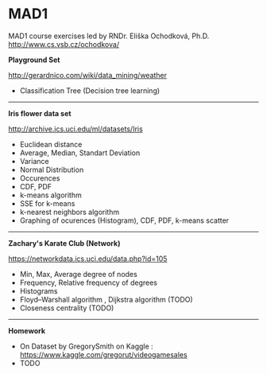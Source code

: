 # MAD1
MAD1 course exercises led by RNDr. Eliška Ochodková, Ph.D. http://www.cs.vsb.cz/ochodkova/

**Playground Set**

http://gerardnico.com/wiki/data_mining/weather

+ Classification Tree (Decision tree learning)

***

**Iris flower data set**

http://archive.ics.uci.edu/ml/datasets/Iris

+ Euclidean distance
+ Average, Median, Standart Deviation
+ Variance
+ Normal Distribution
+ Occurences
+ CDF, PDF
+ k-means algorithm
+ SSE for k-means
+ k-nearest neighbors algorithm
+ Graphing of ocurences (Histogram), CDF, PDF, k-means scatter

***

**Zachary's Karate Club (Network)**

https://networkdata.ics.uci.edu/data.php?id=105

+ Min, Max, Average degree of nodes
+ Frequency, Relative frequency of degrees
+ Histograms
+ Floyd–Warshall algorithm , Dijkstra algorithm (TODO)
+ Closeness centrality (TODO)

***

**Homework**
+ On Dataset by GregorySmith on Kaggle : https://www.kaggle.com/gregorut/videogamesales
+ TODO
